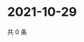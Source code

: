 # 2021-10-29

共 0 条

<!-- BEGIN WEIBO -->
<!-- 最后更新时间 Fri Oct 29 2021 23:15:24 GMT+0800 (China Standard Time) -->

<!-- END WEIBO -->

